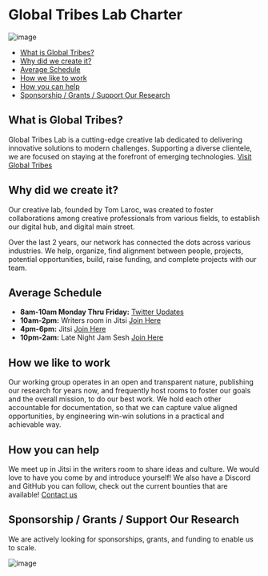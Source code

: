# Global Tribes Lab Charter

![image](https://github.com/gm3/globaltribes-research/assets/7612104/a0077a39-9110-464f-9323-4cc9bf0d0e8d)


- [What is Global Tribes?](#what-is-global-tribes)
- [Why did we create it?](#why-did-we-create-it)
- [Average Schedule](#average-schedule)
- [How we like to work](#how-we-like-to-work)
- [How you can help](#how-you-can-help)
- [Sponsorship / Grants / Support Our Research](#sponsorship--grants--support-our-research)

## What is Global Tribes?

Global Tribes Lab is a cutting-edge creative lab dedicated to delivering innovative solutions to modern challenges. Supporting a diverse clientele, we are focused on staying at the forefront of emerging technologies. [Visit Global Tribes](https://globaltribes.art)

## Why did we create it?

Our creative lab, founded by Tom Laroc, was created to foster collaborations among creative professionals from various fields, to establish our digital hub, and digital main street.

Over the last 2 years, our network has connected the dots across various industries. We help, organize, find alignment between people, projects, potential opportunities, build, raise funding, and complete projects with our team.

## Average Schedule

- **8am-10am Monday Thru Friday:** [Twitter Updates](https://twitter.com/AIARtTOday)
- **10am-2pm:** Writers room in Jitsi [Join Here](https://meet.jit.si/globaltribes_project_001)
- **4pm-6pm:** Jitsi [Join Here](https://meet.jit.si/globaltribes_project_001)
- **10pm-2am:** Late Night Jam Sesh [Join Here](https://meet.jit.si/globaltribes_project_001)

## How we like to work

Our working group operates in an open and transparent nature, publishing our research for years now, and frequently host rooms to foster our goals and the overall mission, to do our best work. We hold each other accountable for documentation, so that we can capture value aligned opportunities, by engineering win-win solutions in a practical and achievable way.

## How you can help

We meet up in Jitsi in the writers room to share ideas and culture. We would love to have you come by and introduce yourself! We also have a Discord and GitHub you can follow, check out the current bounties that are available! [Contact us](https://globaltribes.art/contact)

## Sponsorship / Grants / Support Our Research

We are actively looking for sponsorships, grants, and funding to enable us to scale.

![image](https://github.com/gm3/globaltribes-research/assets/7612104/9907f309-6a9d-4564-9442-7f3d8fd3e840)

